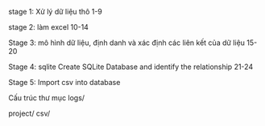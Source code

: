 stage 1: 
Xử lý dữ liệu thô
1-9

stage 2: 
làm excel
10-14

Stage 3:
mô hình dữ liệu, định danh và xác định các liên kết của dữ liệu
15-20 

Stage 4: sqlite
Create SQLite Database and identify the relationship
21-24


Stage 5:
Import csv into database  

Cấu trúc thư mục
logs/
     
project/
    csv/
    

